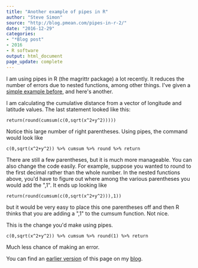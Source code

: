 ```yaml
---
title: "Another example of pipes in R"
author: "Steve Simon"
source: "http://blog.pmean.com/pipes-in-r-2/"
date: "2016-12-29"
categories:
- "*Blog post"
- 2016
- R software
output: html_document
page_update: complete
---
```


I am using pipes in R (the magrittr package) a lot recently. It reduces the number of errors due to nested functions, among other things. I've given a [simple example before][sim3], and here's another.

<!---More--->

I am calculating the cumulative distance from a vector of longitude and latitude values. The last statement looked like this:

    return(round(cumsum(c(0,sqrt(x^2+y^2)))))

Notice this large number of right parentheses. Using pipes, the command would look like

    c(0,sqrt(x^2+y^2)) %>% cumsum %>% round %>% return

There are still a few parentheses, but it is much more manageable. You can also change the code easily. For example, suppose you wanted to round to the first decimal rather than the whole number. In the nested functions above, you'd have to figure out where among the various parentheses you would add the ",1". It ends up looking like

    return(round(cumsum(c(0,sqrt(x^2+y^2))),1))

but it would be very easy to place this one parentheses off and then R
thinks that you are adding a ",1" to the cumsum function. Not nice.

This is the change you'd make using pipes.

    c(0,sqrt(x^2+y^2)) %>% cumsum %>% round(1) %>% return

Much less chance of making an error.

You can find an [earlier version][sim1] of this page on my [blog][sim2].

[sim1]: http://blog.pmean.com/pipes-in-r-2/
[sim2]: http://blog.pmean.com

[sim3]: http://new.pmean.com/pipes-in-r/index.html
